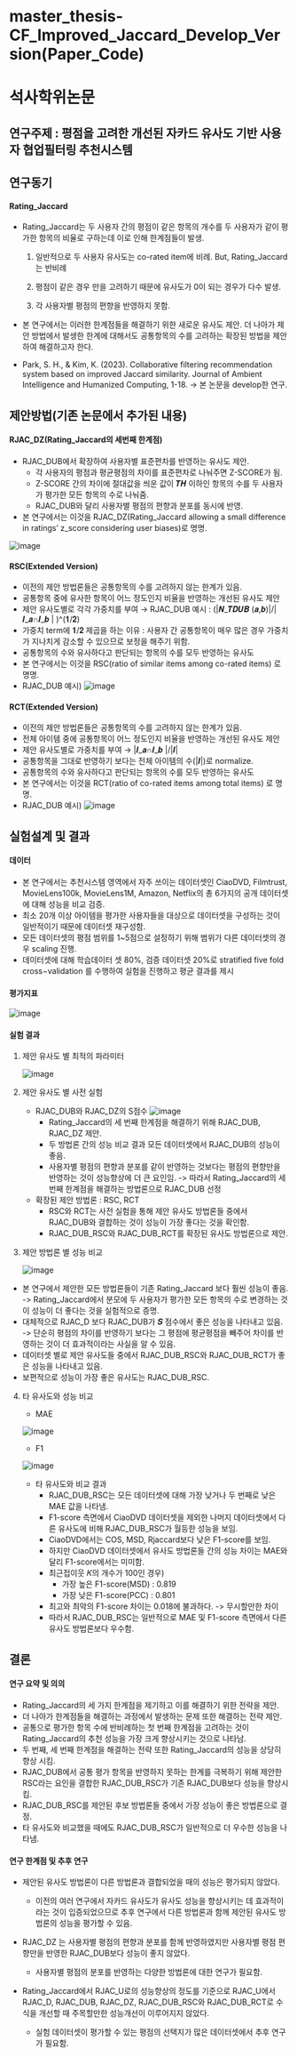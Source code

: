 # master_thesis-CF_Improved_Jaccard_Develop_Version(Paper_Code)

# 석사학위논문
## 연구주제 : 평점을 고려한 개선된 자카드 유사도 기반 사용자 협업필터링 추천시스템

## 연구동기
#### Rating_Jaccard

- Rating_Jaccard는 두 사용자 간의 평점이 같은 항목의 개수를 두 사용자가 같이 평가한 항목의 비율로 구하는데 이로 인해 한계점들이 발생.

  1) 일반적으로 두 사용자 유사도는 co-rated item에 비례. But, Rating_Jaccard는 반비례

  2) 평점이 같은 경우 만을 고려하기 때문에 유사도가 0이 되는 경우가 다수 발생.

  3) 각 사용자별 평점의 편향을 반영하지 못함.

- 본 연구에서는 이러한 한계점들을 해결하기 위한 새로운 유사도 제안. 더 나아가 제안 방법에서 발생한 한계에 대해서도 공통항목의 수를 고려하는 확장된 방법을 제안하여 해결하고자 한다.  
- Park, S. H., & Kim, K. (2023). Collaborative filtering recommendation system based on improved Jaccard similarity. Journal of Ambient Intelligence and Humanized Computing, 1-18. -> 본 논문을 develop한 연구.

## 제안방법(기존 논문에서 추가된 내용)
#### RJAC_DZ(Rating_Jaccard의 세번째 한계점)
- RJAC_DUB에서 확장하여 사용자별 표준편차를 반영하는 유사도 제안.
  - 각 사용자의 평점과 평균평점의 차이를 표준편차로 나눠주면 Z-SCORE가 됨.
  - Z-SCORE 간의 차이에 절대값을 씌운 값이 𝑻𝑯 이하인 항목의 수를 두 사용자가 평가한 모든 항목의 수로 나눠줌.
  - RJAC_DUB와 달리 사용자별 평점의 편향과 분포를 동시에 반영.
- 본 연구에서는 이것을 RJAC_DZ(Rating_Jaccard allowing a small difference in ratings’ z_score considering user biases)로 명명.
  
![image](https://github.com/soonhp/master_thesis-CF_Improved_Jaccard_Develop_Version/assets/73877159/27463a5f-b866-43dd-a761-18805d39cbbd)

#### RSC(Extended Version)
- 이전의 제안 방법론들은 공통항목의 수를 고려하지 않는 한계가 있음.
- 공통항목 중에 유사한 항목이 어느 정도인지 비율을 반영하는 개선된 유사도 제안
- 제안 유사도별로 각각 가중치를 부여 → RJAC_DUB 예시 :  (|𝑵_𝑻𝑫𝑼𝑩 (𝒂,𝒃)|/|𝑰_𝒂∩𝑰_𝒃 | )^(𝟏/𝟐)
- 가중치 term에 𝟏/𝟐 제곱을 하는 이유 : 사용자 간 공통항목이 매우 많은 경우 가중치가 지나치게 감소할 수 있으므로 보정을 해주기 위함.
- 공통항목의 수와 유사하다고 판단되는 항목의 수를 모두 반영하는 유사도
- 본 연구에서는 이것을 RSC(ratio of similar items among co-rated items) 로 명명.
- RJAC_DUB 예시)
![image](https://github.com/soonhp/master_thesis-CF_Improved_Jaccard_Develop_Version/assets/73877159/fc4bc1dd-294a-4f08-a39a-7b1e3d8f6262)

#### RCT(Extended Version)
- 이전의 제안 방법론들은 공통항목의 수를 고려하지 않는 한계가 있음.
- 전체 아이템 중에 공통항목이 어느 정도인지 비율을 반영하는 개선된 유사도 제안
- 제안 유사도별로 가중치를 부여 → |𝑰_𝒂∩𝑰_𝒃 |/|𝑰|
- 공통항목을 그대로 반영하기 보다는 전체 아이템의 수(|𝑰|)로 normalize.
- 공통항목의 수와 유사하다고 판단되는 항목의 수를 모두 반영하는 유사도
- 본 연구에서는 이것을 RCT(ratio of co-rated items among total items) 로 명명.
- RJAC_DUB 예시)
![image](https://github.com/soonhp/master_thesis-CF_Improved_Jaccard_Develop_Version/assets/73877159/f19fc53c-801f-4265-b65b-afc7985495e5)

## 실험설계 및 결과

#### 데이터
- 본 연구에서는 추천시스템 영역에서 자주 쓰이는 데이터셋인 CiaoDVD, Filmtrust, MovieLens100k, MovieLens1M, Amazon, Netflix의 총 6가지의 공개 데이터셋에 대해 성능을 비교 검증.
- 최소 20개 이상 아이템을 평가한 사용자들을 대상으로 데이터셋을 구성하는 것이 일반적이기 때문에 데이터셋 재구성함.
- 모든 데이터셋의 평점 범위를 1~5점으로 설정하기 위해 범위가 다른 데이터셋의 경우 scaling 진행.
- 데이터셋에 대해 학습데이터 셋 80%, 검증 데이터셋 20%로 stratified five fold cross−validation 를 수행하여 실험을 진행하고 평균 결과를 제시

#### 평가지표
![image](https://github.com/soonhp/master_thesis-CF_Improved_Jaccard_Develop_Version/assets/73877159/7cc11118-4155-4c29-8af9-08abf6b5736a)

#### 실험 결과
1) 제안 유사도 별 최적의 파라미터
   
   ![image](https://github.com/soonhp/master_thesis-CF_Improved_Jaccard_Develop_Version/assets/73877159/0c288efb-2c38-4a8d-8c12-eca907144c43)

2) 제안 유사도 별 사전 실험
   - RJAC_DUB와 RJAC_DZ의 S점수
     ![image](https://github.com/soonhp/master_thesis-CF_Improved_Jaccard_Develop_Version/assets/73877159/7902376c-a95e-4ba7-912f-cd14a98e9434)
     - Rating_Jaccard의 세 번째 한계점을 해결하기 위해 RJAC_DUB, RJAC_DZ 제안.
     - 두 방법론 간의 성능 비교 결과 모든 데이터셋에서 RJAC_DUB의 성능이 좋음.
     - 사용자별 평점의 편향과 분포를 같이 반영하는 것보다는 평점의 편향만을 반영하는 것이 성능향상에 더 큰 요인임. -> 따라서 Rating_Jaccard의 세 번째 한계점을 해결하는 방법론으로 RJAC_DUB 선정
   - 확장된 제안 방법론 : RSC, RCT
     - RSC와 RCT는 사전 실험을 통해 제안 유사도 방법론들 중에서 RJAC_DUB와 결합하는 것이 성능이 가장 좋다는 것을 확인함.
     - RJAC_DUB_RSC와 RJAC_DUB_RCT를 확장된 유사도 방법론으로 제안.
    
3) 제안 방법론 별 성능 비교
   
   ![image](https://github.com/soonhp/master_thesis-CF_Improved_Jaccard_Develop_Version/assets/73877159/3758870d-2c95-4811-bb91-12c5fdfe367b)

- 본 연구에서 제안한 모든 방법론들이 기존 Rating_Jaccard 보다 훨씬 성능이 좋음.
    -> Rating_Jaccard에서 분모에 두 사용자가 평가한 모든 항목의 수로 변경하는 것이 성능이 더 좋다는 것을 실험적으로 증명.
- 대체적으로 RJAC_D 보다 RJAC_DUB가 𝑺 점수에서 좋은 성능을 나타내고 있음.
   -> 단순히 평점의 차이를 반영하기 보다는 그 평점에 평균평점을 빼주어 차이를 반영하는 것이 더 효과적이라는 사실을 알 수 있음.
- 데이터셋 별로 제안 유사도들 중에서 RJAC_DUB_RSC와 RJAC_DUB_RCT가 좋은 성능을 나타내고 있음.
- 보편적으로 성능이 가장 좋은 유사도는 RJAC_DUB_RSC.


4) 타 유사도와 성능 비교
   - MAE
     
   ![image](https://github.com/soonhp/master_thesis-CF_Improved_Jaccard_Develop_Version/assets/73877159/0b1fff98-b2f4-4fd8-b976-60bf74e3a608)

   - F1
     
   ![image](https://github.com/soonhp/master_thesis-CF_Improved_Jaccard_Develop_Version/assets/73877159/2acd9bf8-96ee-40fc-a085-2678a035e245)

   - 타 유사도와 비교 결과
     - RJAC_DUB_RSC는 모든 데이터셋에 대해 가장 낮거나 두 번째로 낮은 MAE 값을 나타냄.
     - F1-score 측면에서 CiaoDVD 데이터셋을 제외한 나머지 데이터셋에서 다른 유사도에 비해 RJAC_DUB_RSC가 월등한 성능을 보임.
     - CiaoDVD에서는 COS, MSD, Rjaccard보다 낮은 F1-score를 보임.
     - 하지만 CiaoDVD 데이터셋에서 유사도 방법론들 간의 성능 차이는 MAE와 달리 F1-score에서는 미미함.
     - 최근접이웃 𝐾의 개수가 100인 경우)
         - 가장 높은 F1-score(MSD) : 0.819
         - 가장 낮은 F1-score(PCC) : 0.801
     - 최고와 최악의 F1-score 차이는 0.018에 불과하다. -> 무시할만한 차이
     - 따라서 RJAC_DUB_RSC는 일반적으로 MAE 및 F1-score 측면에서 다른 유사도 방법론보다 우수함.

## 결론

#### 연구 요약 및 의의
- Rating_Jaccard의 세 가지 한계점을 제기하고 이를 해결하기 위한 전략을 제안.
- 더 나아가 한계점들을 해결하는 과정에서 발생하는 문제 또한 해결하는 전략 제안.
- 공통으로 평가한 항목 수에 반비례하는 첫 번째 한계점을 고려하는 것이 Rating_Jaccard의 추천 성능을 가장 크게 향상시키는 것으로 나타남.
- 두 번째, 세 번째 한계점을 해결하는 전략 또한 Rating_Jaccard의 성능을 상당히 향상 시킴.
- RJAC_DUB에서 공통 평가 항목을 반영하지 못하는 한계를 극복하기 위해 제안한 RSC라는 요인을 결합한 RJAC_DUB_RSC가 기존 RJAC_DUB보다 성능을 향상시킴.
- RJAC_DUB_RSC를 제안된 후보 방법론들 중에서 가장 성능이 좋은 방법론으로 결정.
- 타 유사도와 비교했을 때에도 RJAC_DUB_RSC가 일반적으로 더 우수한 성능을 나타냄.

#### 연구 한계점 및 추후 연구
- 제안된 유사도 방법론이 다른 방법론과 결합되었을 때의 성능은 평가되지 않았다.
    - 이전의 여러 연구에서 자카드 유사도가 유사도 성능을 향상시키는 데 효과적이라는 것이 입증되었으므로 추후 연구에서 다른 방법론과 함께 제안된 유사도 방법론의 성능을 평가할 수 있음.

- RJAC_DZ 는 사용자별 평점의 편향과 분포를 함께 반영하였지만 사용자별 평점 편향만을 반영한 RJAC_DUB보다 성능이 좋지 않았다.
    - 사용자별 평점의 분포를 반영하는 다양한 방법론에 대한 연구가 필요함.

- Rating_Jaccard에서 RJAC_U로의 성능향상의 정도를 기준으로 RJAC_U에서 RJAC_D, RJAC_DUB, RJAC_DZ, RJAC_DUB_RSC와 RJAC_DUB_RCT로 수식을 개선할 때 주목할만한 성능개선이 이루어지지 않았다.
    - 실험 데이터셋이 평가할 수 있는 평점의 선택지가 많은 데이터셋에서 추후 연구가 필요함.





